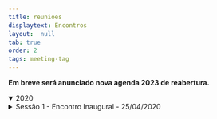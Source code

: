 ```yaml
---
title: reunioes
displaytext: Encontros
layout:  null
tab: true
order: 2
tags: meeting-tag
---
```


<b>Em breve será anunciado nova agenda 2023 de reabertura.</b>

<details open>
    <summary>2020</summary>
        <details>
            <summary>Sessão 1 - Encontro Inaugural - 25/04/2020</summary>

                <b>Data:</b> Sábado, dia 25/04/2020<br>
                
                <b>Link com a Gravação:</b> https://www.youtube.com/watch?v=9uVT0gLvdQg<br>

                <b>Programação:</b><br>
                <img src="assets/images/Programacao_Sessao_1.jpeg">
                <b>Apresentação Disponível:</b><br>
                <a href="assets/pdfs/Introducao_OWASP.pdf">Introdução à OWASP</a>
                
        </details>
        <details>
            <summary>Sessão 2 - 27/06/2020</summary>

            <p><strong>Data:</strong> Sábado, dia 27/06/2020</p>
            <p><strong>Link com a Gravação: <a href="https://www.youtube.com/watch?v=uLEWxhmN3hc">https://www.youtube.com/watch?v=uLEWxhmN3hc</a></strong></p>
            <p><strong>Programação:</strong></p>
            <ul>
            <li>Abertura: 09:00 h</li>
            <li>NoSQL Injection (Ramon Martins): 09:15 h</li>
            <li>Queima Dockeral (Victor Pasknel): 10:15 h</li>
            <li>Apresentação a Confirmar: 11:15 h</li>
            </ul>
            <p><strong>NoSQL Injection</strong></p>
            <p>Os sistemas de armazenamento de dados NoSQL tornaram-se muito populares devido à sua escalabilidade e facilidade de uso.</p>
            <p>O surgimento de novos formatos de consulta torna irrelevantes as antigas técnicas de injeção de SQL, mas os bancos de dados NoSQL são imunes à injeção em geral? A resposta é não.</p>
            <p><strong>Ramon Martins</strong></p>
            <p><img src="assets/images/Ramon_Martins.jpg" alt="Ramon Martins"></p>
            <p>Pesquisador de Segurança da Informação no Instituto Atlântico</p>
            <p>Graduado na Universidade Federal do Ceará - UFC no curso Ciência da Computação em 2018.</p>
            <p>Mestrando no programa Mestrado e Doutorado em Ciência da Computação - MDCC na grande área Sistemas da Informação com foco em Blockchain</p>
            <p>Pós-graduando MBA em Computação Forense no Instituto de Pós-graduação e Graduação - IPOG</p>
            <p>RSI UFC - Criador do projeto RSI - Residência em Segurança da Informação: <a href="http://rsi.dc.ufc.br/">RSI</a>, projeto de extensão da UFC.</p>
            <p>Entusiasta em Segurança da Informação, Big Data e IoT.</p>
            <hr>
            <p><strong>Queima Dockeral:  Ataques em Ambientes Docker</strong></p>
            <p>Containers estão cada vez mais presentes em ambientes corporativos, entretanto, estes elementos podem apresentar falhas de segurança que podem resultar no comprometimento da rede. Dado ao crescimento e importância do tema, esta palestra tem como objetivo apresentar diferentes técnicas para exploração e pós-exploração de containers em ambientes Docker.</p>
            <p><strong>Victor</strong></p>
            <p><img src="assets/images/Victor_Pasknel.jpg" alt="Victor Pasknel"></p>
            <p>Doutorando em Ciência da Computação pela Universidade de Fortaleza. Consultor de segurança na Morphus Segurança da Informação e professor universitário com ênfase em segurança da informação.</p>
    </details>
    <details>
        <summary>Sessão 3 - 12/12/2020</summary>
            <h2 id="sess-o-3">Sessão 3</h2>
            <p><strong>Data:</strong> Sábado, dia 12/12/2020</p>
            <p><strong>Link para Inscrição:  <a href="https://www.sympla.com.br/owasp-fortaleza---reuniao-3__1062267">https://www.sympla.com.br/owasp-fortaleza---reuniao-3__1062267</a></strong></p>
            <h3 id="programa-o-">Programação:</h3>
            <ul>
            <li>Abertura e Boas Vindas: 10:00 h</li>
            <li>Aspectos Jurídicos para Uso da Blockchain (Emília Campos): 10:05 h</li>
            <li>Alavancando a Cibersegurança com Blockchain (Alex Monteiro): 10:50 h</li>
            <li>Blockchain - Uma Visão de Desenvolvimento (Weverton Medeiros): 11:35 h</li>
            <li>Bate-papo e tira-dúvidas: 12:15 h</li>
            </ul>
            <h3 id="aspectos-jur-dicos-para-uso-da-blockchain">Aspectos Jurídicos para Uso da Blockchain</h3>
            <p><strong>Emília Campos</strong></p>
            <p><img src="assets/images/Emilia_Campos.png" alt="Emília Campos"></p>
            <p>Advogada, palestrante e sócia da Malgueiro Campos Advocacia. Especialista em direito empresarial, digital e propriedade intelecutal. Membro da ANPPD.</p>
            <p>Assessora clientes em negócios envolvendo criptomoedas, Token Sales e Blockchain.</p>
            <p>É professora do MBA em Blockchain Development &amp; Technologies da Faculdade de Informática e Administração Paulista - FIAP.</p>
            <p>Cursou o Executive MBA pela Business School ofSão Paulo, o LEEP na Thomas Jefferson School ofLaw e o MOOC em Digital Currencies and Blockchain Technology na University of Nicosia.</p>
            <p>Ranqueada duas vezes pela publicação internacional Chambers Global e Latin America.</p>
            <p>Autora do &quot;livro Criptomoedas e Blockchain - O Direito no Mundo Digital&quot;, Editora Lumen Juris.</p>
            <p>Emília também possui um canal no Youtube, o Descomplicando o Direito.</p>
            <hr>
            <h3 id="alavancando-a-ciberseguran-a-com-blockchain">Alavancando a Cibersegurança com Blockchain</h3>
            <p><strong>Alex Monteiro</strong></p>
            <p><img src="assets/images/Alex_Monteiro.png" alt="Alex Monteiro"></p>
            <p>Desenvolvedor e Líder de Pesquisa e Inovação em Segurança da Informação no Instituto Atlântico - Ceará.</p>
            <p>Mestrando em Ciência da Computação na Universidade Federal do Ceará.</p>
            <p>Atua há 11 anos no desenvolvimento de soluções tecnológicas para diferentes áreas.</p>
            <p>Atualmente, lidera a área de Segurança da Informação com especialidade em Blockchain, Proteção de Dados Pessoais e Análise de Vulnerabilidades.</p>
            <hr>
            <h3 id="blockchain-uma-vis-o-de-desenvolvimento">Blockchain - Uma Visão de Desenvolvimento</h3>
            <p><strong>Weverton Medeiros</strong></p>
            <p><img src="assets/images/Weverton_Medeiros.png" alt="Weverton Medeiros"></p>
            <p>Engenheiro de Software de Blockchain no Mastercard Labs - Irlanda.</p>
            <p>Bacharel em Ciências da Computação com MBA em Gerenciamento de Projetos.</p>
            <p>Possui mais de 12 anos de experiência  em desenvolvimento de software, com ênfase em Java.</p>
    </details>

</details>